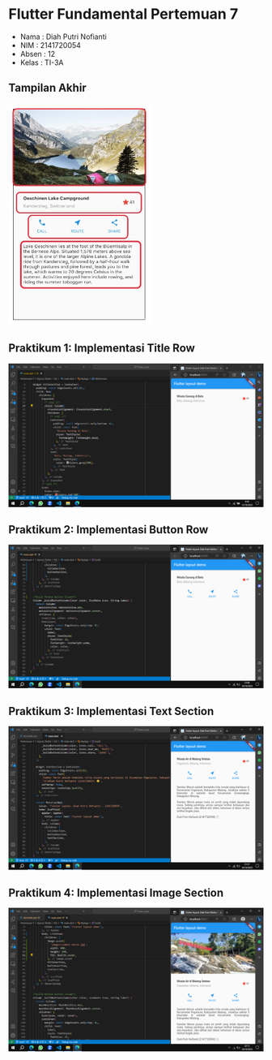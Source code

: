 # Flutter Fundamental Pertemuan 7

* Nama  : Diah Putri Nofianti
* NIM   : 2141720054
* Absen : 12
* Kelas : TI-3A

## Tampilan Akhir
![Screenshot 1](images/01.jpeg)

## Praktikum 1: Implementasi Title Row
![Screenshot 2](images/02.png)

## Praktikum 2: Implementasi Button Row
![Screenshot 3](images/03.png)

## Praktikum 3: Implementasi Text Section
![Screenshot 4](images/04.png)

## Praktikum 4: Implementasi Image Section
![Screenshot 5](images/05.png)